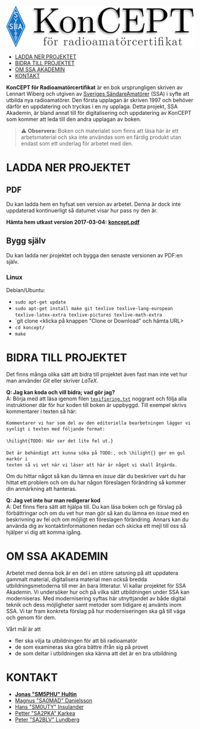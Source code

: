 
![KonCEPT för radioamatörcertifikat]

- [LADDA NER PROJEKTET](#ladda-ner-projektet)
- [BIDRA TILL PROJEKTET](#bidra-till-projektet)
- [OM SSA AKADEMIN](#om-ssa-akademin)
- [KONTAKT](#kontakt)

**KonCEPT för Radioamatörcertifikat** är en bok ursprungligen skriven av Lennart Wiberg och utgiven av [Sveriges SändareAmatörer](http://ssa.se) (SSA) i syfte att utbilda nya radioamatörer. Den första upplagan är skriven 1997 och behöver därför en uppdatering och tryckas i en ny upplaga. Detta projekt, SSA Akademin, är bland annat till för digitalisering och uppdatering av KonCEPT som kommer att leda till den andra upplagan av boken. 

> :warning: **Observera:** Boken och materialet som finns att läsa här är ett arbetsmaterial och ska inte användas som en färdig produkt utan endast som ett underlag för arbetet med den.

# LADDA NER PROJEKTET

## PDF

Du kan ladda hem en hyfsat sen version av arbetet. Denna är dock inte uppdaterad kontinuerligt så datumet visar hur pass ny den är.

**Hämta hem utkast version 2017-03-04:** **[koncept.pdf](https://drive.google.com/open?id=0B7Mlo8g4g-UBZkhQUUxZNEpzSW8)**

## Bygg själv
Du kan ladda ner projektet och bygga den senaste versionen av PDF:en själv.

### Linux
Debian/Ubuntu:

- `sudo apt-get update`
- `sudo apt-get install make git texlive texlive-lang-european texlive-latex-extra texlive-pictures texlive-math-extra`
- `git clone <klicka på knappen "Clone or Download" och hämta URL>
- `cd koncept/`
- `make`

# BIDRA TILL PROJEKTET

Det finns många olika sätt att bidra till projektet även fast man inte vet hur man använder *Git* eller skriver *LaTeX*. 

**Q: Jag kan koda och vill bidra; vad gör jag?**  
A: Börja med att läsa igenom filen [`texifiering.txt`](texifiering.txt) noggrant och följa alla instruktioner där för hur koden till boken är uppbyggd. Till exempel skrivs kommentarer i texten så här:

	Kommentarer vi har som del av den editoriella bearbetningen lägger vi
	synligt i texten med följande format:
	
	\hilight{TODO: Här ser det lite fel ut.}
	
	Det är behändigt att kunna söka på TODO:, och \hilight{} ger en gul markör i
	texten så vi vet när vi läser att här är något vi skall åtgärda.

Om du hittar något så kan du lämna en *issue* där du beskriver vart du har hittat ett problem och om du har någon föreslagen förändring så kommer din anmärkning att hanteras.

**Q: Jag vet inte hur man redigerar kod**  
A: Det finns flera sätt att hjälpa till. Du kan läsa boken och ge förslag på förbättringar och om du vet hur man gör så kan du lämna en *issue* med en beskrivning av fel och om möjligt en föreslagen förändring. Annars kan du använda dig av kontaktinformationen nedan och skicka ett mejl till oss så hjälper vi dig att komma igång.

# OM SSA AKADEMIN

Arbetet med denna bok är en del i en större satsning på att uppdatera gammalt material, digitalisera material men också bredda utbildningsmetoderna till mer än bara litteratur. Vi kallar projektet för SSA Akademin. Vi undersöker hur och på vilka sätt utbildningen under SSA kan moderniseras. Med modernisering syftas här utnyttjandet av både digital teknik och dess möjligheter samt metoder som tidigare ej använts inom SSA. Vi tar fram konkreta förslag på hur moderniseringen ska gå till väga och genom för dem.

Vårt mål är att

- fler ska vilja ta utbildningen för att bli radioamatör
- de som examineras ska göra bättre ifrån sig på provet
- de som deltar i utbildningen ska känna att det är en bra utbildning

# KONTAKT

- [**Jonas "SM5PHU" Hultin**](mailto:sm5phu@gmail.com)
- [Magnus "SA0MAD" Danielsson](mailto:magnus@rubidium.se)
- [Hans "SM0UTY" Insulander](mailto:hans.insulander@codium.se)
- [Petter "SA2PKA" Karkea](mailto:petter@karkea.se)
- [Peter "SA2BLV" Lundberg](mailto:pette.lundberg@gmail.com)

[KonCEPT för radioamatörcertifikat]: koncept.png
